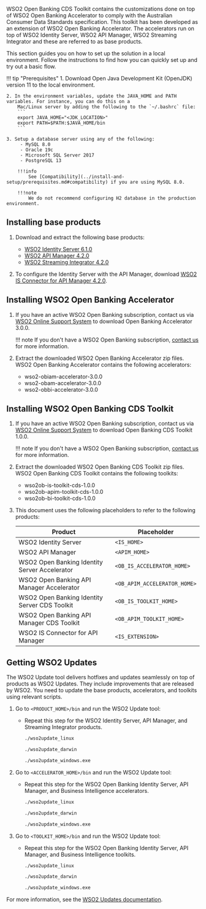 WSO2 Open Banking CDS Toolkit contains the customizations done on top of WSO2 Open Banking Accelerator to comply with 
the Australian Consumer Data Standards specification. This toolkit has been developed as an extension of WSO2 Open Banking 
Accelerator. The accelerators run on top of WSO2 Identity Server, WSO2 API Manager, WSO2 Streaming Integrator and these 
are referred to as base products.

This section guides you on how to set up the solution in a local environment. Follow the instructions to find how you 
can quickly set up and try out a basic flow.

!!! tip "Prerequisites"
    1. Download Open Java Development Kit (OpenJDK) version 11 to the local environment.

    2. In the environment variables, update the JAVA_HOME and PATH variables. For instance, you can do this on a 
        Mac/Linux server by adding the following to the `~/.bashrc` file:
        ```
        export JAVA_HOME="<JDK_LOCATION>"
        export PATH=$PATH:$JAVA_HOME/bin
        ```
    
    3. Setup a database server using any of the following:
         - MySQL 8.0
         - Oracle 19c
         - Microsoft SQL Server 2017
         - PostgreSQL 13

        !!!info
            See [Compatibility](../install-and-setup/prerequisites.md#compatibility) if you are using MySQL 8.0.

        !!!note
            We do not recommend configuring H2 database in the production environment.

## Installing base products

1. Download and extract the following base products:

    - [WSO2 Identity Server 6.1.0](https://wso2.com/identity-server/)
    - [WSO2 API Manager 4.2.0](https://wso2.com/api-manager/) 
    - [WSO2 Streaming Integrator 4.2.0](https://wso2.com/streaming-integrator/)
 
2. To configure the Identity Server with the API Manager, download [WSO2 IS Connector for API Manager 4.2.0](https://apim.docs.wso2.com/en/4.2.0/assets/attachments/administer/wso2is-extensions-1.6.8.zip).
    
## Installing WSO2 Open Banking Accelerator

1. If you have an active WSO2 Open Banking subscription, contact us via 
[WSO2 Online Support System](https://support.wso2.com/) to download Open Banking Accelerator 3.0.0.
       
    !!! note
        If you don't have a WSO2 Open Banking subscription, [contact us](https://wso2.com/solutions/financial/open-banking/#contact) 
        for more information.
              
2. Extract the downloaded WSO2 Open Banking Accelerator zip files. WSO2 Open Banking Accelerator contains the following 
accelerators:
   
    - wso2-obiam-accelerator-3.0.0
    - wso2-obam-accelerator-3.0.0
    - wso2-obbi-accelerator-3.0.0
            
## Installing WSO2 Open Banking CDS Toolkit

1. If you have an active WSO2 Open Banking subscription, contact us via 
[WSO2 Online Support System](https://support.wso2.com/) to download Open Banking CDS Toolkit 1.0.0.

    !!! note
        If you don't have a WSO2 Open Banking subscription, [contact us](https://wso2.com/solutions/financial/open-banking/#contact) 
        for more information.
              
2. Extract the downloaded WSO2 Open Banking CDS Toolkit zip files. WSO2 Open Banking CDS Toolkit contains the following 
toolkits:
   
    - wso2ob-is-toolkit-cds-1.0.0
    - wso2ob-apim-toolkit-cds-1.0.0
    - wso2ob-bi-toolkit-cds-1.0.0

3. This document uses the following placeholders to refer to the following products:
        
    | Product | Placeholder |
    |---------|---------    |
    |WSO2 Identity Server|`<IS_HOME>`|
    |WSO2 API Manager|`<APIM_HOME>`|
    |WSO2 Open Banking Identity Server Accelerator|`<OB_IS_ACCELERATOR_HOME>`|
    |WSO2 Open Banking API Manager Accelerator |`<OB_APIM_ACCELERATOR_HOME>`|
    |WSO2 Open Banking Identity Server CDS Toolkit|`<OB_IS_TOOLKIT_HOME>`|
    |WSO2 Open Banking API Manager CDS Toolkit|`<OB_APIM_TOOLKIT_HOME>`|
    |WSO2 IS Connector for API Manager |`<IS_EXTENSION>`|

## Getting WSO2 Updates

The WSO2 Update tool delivers hotfixes and updates seamlessly on top of products as WSO2 Updates. They include 
improvements that are released by WSO2. You need to update the base products, accelerators, and toolkits using relevant 
scripts.

1. Go to `<PRODUCT_HOME>/bin` and run the WSO2 Update tool:

    - Repeat this step for the WSO2 Identity Server, API Manager, and Streaming Integrator products.
    
        ```bash tab='On Linux'
        ./wso2update_linux 
        ```
        
        ```bash tab='On Mac'
        ./wso2update_darwin
        ```
        
        ```bash tab='On Windows'
        ./wso2update_windows.exe
        ```

2. Go to `<ACCELERATOR_HOME>/bin` and run the WSO2 Update tool:

    - Repeat this step for the WSO2 Open Banking Identity Server, API Manager, and Business Intelligence accelerators.

        ```bash tab='On Linux'
        ./wso2update_linux 
        ```
        
        ```bash tab='On Mac'
        ./wso2update_darwin
        ```
        
        ```bash tab='On Windows'
        ./wso2update_windows.exe
        ```
      
3. Go to `<TOOLKIT_HOME>/bin` and run the WSO2 Update tool:

    - Repeat this step for the WSO2 Open Banking Identity Server, API Manager, and Business Intelligence toolkits.

        ```bash tab='On Linux'
        ./wso2update_linux 
        ```
        
        ```bash tab='On Mac'
        ./wso2update_darwin
        ```
        
        ```bash tab='On Windows'
        ./wso2update_windows.exe
        ```
      
For more information, see the [WSO2 Updates documentation](https://updates.docs.wso2.com/en/latest/updates/overview/).